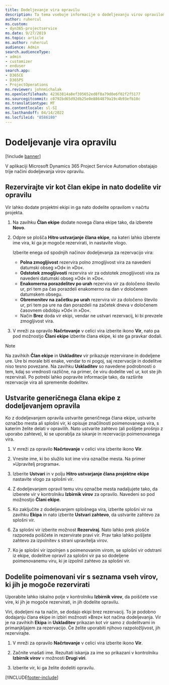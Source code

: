 ```yaml
---
title: Dodeljevanje vira opravilu
description: Ta tema vsebuje informacije o dodeljevanju virov opravilom.
author: ruhercul
ms.custom:
- dyn365-projectservice
ms.date: 9/27/2019
ms.topic: article
ms.author: ruhercul
audience: Admin
search.audienceType:
- admin
- customizer
- enduser
search.app:
- D365CE
- D365PS
- ProjectOperations
ms.reviewer: johnmichalak
ms.openlocfilehash: 42363814a8ef395652ed8f8a79d0e6f02f2f5177
ms.sourcegitcommit: c0792bd65d92db25e0e8864879a19c4b93efb10c
ms.translationtype: MT
ms.contentlocale: sl-SI
ms.lasthandoff: 04/14/2022
ms.locfileid: "8586180"
---
```

# <a name="assign-a-resource-to-a-task"></a>Dodeljevanje vira opravilu

[!include [banner](../includes/psa-now-project-operations.md)]

V aplikaciji Microsoft Dynamics 365 Project Service Automation obstajajo trije načini dodeljevanja virov opravilu.

## <a name="book-a-resource-as-a-team-member-and-then-assign-the-resource-to-a-task"></a>Rezervirajte vir kot član ekipe in nato dodelite vir opravilu

Vir lahko dodate projektni ekipi in ga nato dodelite opravilom v načrtu projekta.

1. Na zavihku **Član ekipe** dodate novega člana ekipe tako, da izberete **Novo**. 

2. Odpre se plošča **Hitro ustvarjanje člana ekipe**, na kateri lahko izberete ime vira, ki ga je mogoče rezervirati, in nastavite vlogo. 

    Izberite enega od spodnjih načinov dodeljevanja za rezervacijo vira:

    - **Polna zmogljivost** rezervira polno zmogljivost vira za navedeni datumski obseg »Od« in »Do«.
    - **Odstotek zmogljivosti** rezervira vir za odstotek zmogljivosti vira za navedeni datumski obseg »Od« in »Do«.
    - **Enakomerna porazdelitev po urah** rezervira vir za določeno število ur, pri tem pa čas porazdeli enakomerno na dan v določenem datumskem obsegu.
    - **Obremenitev na začetku po urah** rezervira vir za določeno število ur, pri tem pa ure na dan porazdeli na začetek dneva v določenem časovnem obdobju »Od« in »Do«.
    - Način **Brez** doda vir ekipi, vendar ne ustvari rezervacij, ki bi prevzele zmogljivost vira.

3. V mreži za opravilo **Načrtovanje** v celici vira izberite ikono **Vir**, nato pa pod možnostjo **Člani ekipe** izberite člana ekipe, ki ste ga pravkar dodali. 

> [!NOTE]
> Na zavihkih **Član ekipe** in **Uskladitev** vir prikazuje rezervirane in dodeljene ure. Ure bi morale biti enake, vendar to ni pogoj, saj rezervacije in dodelitve niso tesno povezane. Na zavihku **Uskladitev** so navedene podrobnosti o tem, kdaj so vrednosti različne, na primer, če viru dodelite več ur, kot ste jih rezervirali. Po potrebi lahko popravite informacije tako, da razširite rezervacije vira ali spremenite dodelitev.

## <a name="create-a-generic-team-member-through-task-assignment"></a>Ustvarite generičnega člana ekipe z dodeljevanjem opravila

Ko z dodeljevanjem opravila ustvarite generičnega člana ekipe, ustvarite označbo mesta ali splošni vir, ki opisuje značilnosti poimenovanega vira, s katerim želite delati v opravilih. Nato ustvarite zahtevo (ali pošljete prošnjo z uporabo zahteve), ki se uporablja za iskanje in rezervacijo poimenovanega vira.

1. V mreži za opravilo **Načrtovanje** v celici vira izberite ikono **Vir**.

2. Vnesite ime, ki bo služilo kot ime vira označbe mesta. Na primer »Upravitelj programa«.

3. Izberite **Ustvari** in v polju **Hitro ustvarjanje člana projektne ekipe** nastavite vlogo za splošni vir.

4. Z dodeljevanjem opravil temu viru označbe mesta nadaljujete tako, da izberete vir v kontrolniku **Izbirnik virov** za opravilo. Navedeni so pod možnostjo **Člani ekipe**.

5. Ko zaključite z dodeljevanjem splošnega vira, izberite splošni vir na zavihku **Ekipa** in nato izberite **Ustvari zahtevo**, da ustvarite zahtevo za splošni vir.

6. Za splošni vir izberite možnost **Rezerviraj**. Nato lahko prek plošče razporeda poiščete in rezervirate pravi vir. Prav tako lahko pošljete zahtevo za izpolnitev s strani upravitelja virov.

7. Ko je splošni vir izpolnjen s poimenovanim virom, se splošni vir odstrani iz ekipe, dodelitve opravil za splošni vir pa so dodeljene poimenovanemu viru, ki je izpolnil zahtevo za splošni vir.

## <a name="assign-a-named-resource-from-the-list-of-all-bookable-resources"></a>Dodelite poimenovani vir s seznama vseh virov, ki jih je mogoče rezervirati

Uporabite lahko iskalno polje v kontrolniku **Izbirnik virov**, da poiščete vse vire, ki jih je mogoče rezervirati, in jih dodelite opravilu.

Viri, dodeljeni na ta način, se dodajo ekipi brez rezervacij. To je podobno dodajanju člana ekipe in izbiri možnosti »Brez« kot načina dodeljevanja. Vir je na zavihkih **Ekipa** in **Uskladitev** prikazan kot vir samo z dodelitvami in primanjkljajem za rezervacijo. Če želite uporabiti njihovo razpoložljivost, jih rezervirajte.

1. V mreži za opravilo **Načrtovanje** v celici vira izberite ikono **Vir**.

2. Začnite vnašati ime. Rezultati iskanja za ime so prikazani v kontrolniku **Izbirnik virov** v možnosti **Drugi viri**.

3. Izberite vir, ki ga želite dodeliti opravilu.



[!INCLUDE[footer-include](../includes/footer-banner.md)]
